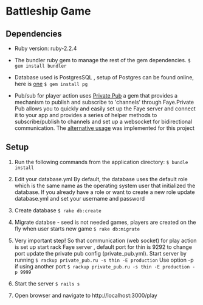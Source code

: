 
Battleship Game
================

Dependencies
--------------
* Ruby version: ruby-2.2.4

* The bundler ruby gem to manage the rest of the gem dependencies.
	`$ gem install bundler`

* Database used is PostgresSQL , setup of Postgres can be found online, here is [one][postgres]
	`$ gem install pg`
 
* Pub/sub for player action uses [Private Pub][private_pub] a gem that provides a mechanism to publish and subscribe to 'channels' through Faye.Private Pub allows you to quickly and easily set up the Faye server and connect it to your app and provides a series of helper methods to subscribe/publish to channels and set up a websocket for bidirectional communication.
The [alternative usage][alternate] was implemented for this project

[private_pub]:https://github.com/ryanb/private_pub
[alternate]:https://github.com/ryanb/private_pub#alternative-usage 
[postgres]:https://www.digitalocean.com/community/tutorials/how-to-setup-ruby-on-rails-with-postgres

Setup
-----

1.  Run the following commands from the application directory:
	`$ bundle install`

2. Edit your database.yml
    By default, the database uses the default role which is the same name as the operating system user that initialized the database. If you already have a role or want to create a new role update database.yml and set your username and password

3. Create database
	`$ rake db:create`

4. Migrate databse - seed is not needed games, players are created on the fly when user starts new game
	`$ rake db:migrate`

5. Very important step! So that communication (web socket) for play action is set up start rack Faye server , default port for thin is 9292 to change port update the private pub config (private_pub.yml). Start server by running 
 	`$ rackup private_pub.ru -s thin -E production`
	Use option -p if using another port
	`$ rackup private_pub.ru -s thin -E production -p 9999`
	
6. Start the server
	`$ rails s`

7. Open browser and navigate to http://localhost:3000/play